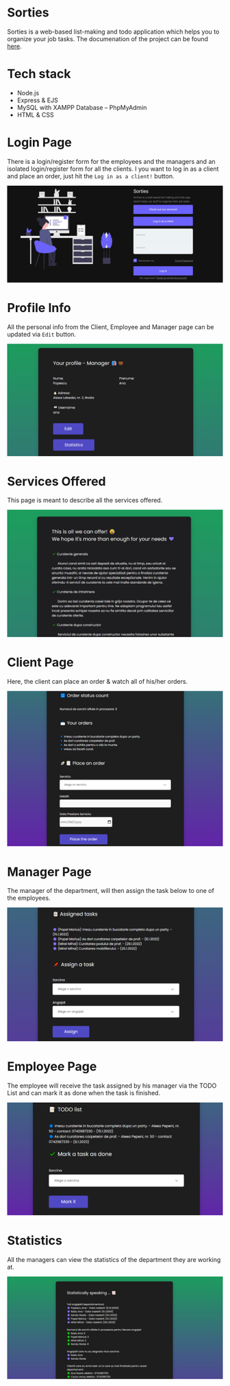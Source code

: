 # Sorties

Sorties is a web-based list-making and todo application which helps you to organize your job tasks. The documenation of the project can be found [here](https://github.com/ancamariac/Sorties/blob/main/documentatie.pdf).

# Tech stack

- Node.js
- Express & EJS
- MySQL with XAMPP Database – PhpMyAdmin
- HTML & CSS

# Login Page

There is a login/register form for the employees and the managers and an isolated login/register form for all the clients. I you want to log in as a client and place an order, just hit the `Log in as a client!` button.

![](https://github.com/ancamariac/Sorties/blob/main/preview_images/login_page.jpeg)

# Profile Info

All the personal info from the Client, Employee and Manager page can be updated via `Edit` button.

![](https://github.com/ancamariac/Sorties/blob/main/preview_images/manager_profile.png)

# Services Offered

This page is meant to describe all the services offered.

![](https://github.com/ancamariac/Sorties/blob/main/preview_images/services_offered.jpeg)

# Client Page

Here, the client can place an order & watch all of his/her orders.

![](https://github.com/ancamariac/Sorties/blob/main/preview_images/client.png)

# Manager Page

The manager of the department, will then assign the task below to one of the employees. 

![](https://github.com/ancamariac/Sorties/blob/main/preview_images/manager_assigned.png)

# Employee Page

The employee will receive the task assigned by his manager via the TODO List and can mark it as done when the task is finished. 

![](https://github.com/ancamariac/Sorties/blob/main/preview_images/employee.png)

# Statistics

All the managers can view the statistics of the department they are working at. 

![](https://github.com/ancamariac/Sorties/blob/main/preview_images/statistics.jpeg)


